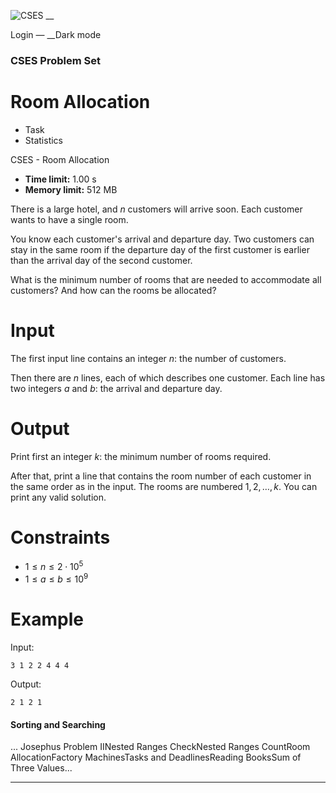 ![CSES](/logo.png?1) __

Login — __Dark mode

### CSES Problem Set

# Room Allocation

  * Task
  * Statistics

CSES - Room Allocation

  * **Time limit:** 1.00 s
  * **Memory limit:** 512 MB

There is a large hotel, and $n$ customers will arrive soon. Each customer
wants to have a single room.

You know each customer's arrival and departure day. Two customers can stay in
the same room if the departure day of the first customer is earlier than the
arrival day of the second customer.

What is the minimum number of rooms that are needed to accommodate all
customers? And how can the rooms be allocated?

# Input

The first input line contains an integer $n$: the number of customers.

Then there are $n$ lines, each of which describes one customer. Each line has
two integers $a$ and $b$: the arrival and departure day.

# Output

Print first an integer $k$: the minimum number of rooms required.

After that, print a line that contains the room number of each customer in the
same order as in the input. The rooms are numbered $1,2,\ldots,k$. You can
print any valid solution.

# Constraints

  * $1 \le n \le 2 \cdot 10^5$
  * $1 \le a \le b \le 10^9$

# Example

Input:

``` 3 1 2 2 4 4 4 ```

Output:

``` 2 1 2 1 ```

#### Sorting and Searching

... Josephus Problem IINested Ranges CheckNested Ranges CountRoom
AllocationFactory MachinesTasks and DeadlinesReading BooksSum of Three
Values...

* * *

